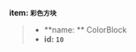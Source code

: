 <!-- BEGIN_AUTOGEN: do NOT edit in this block -->

**item: `彩色方块`**

> * **name: ** ColorBlock
> * **id: `10`**

<!-- END_AUTOGEN-->
